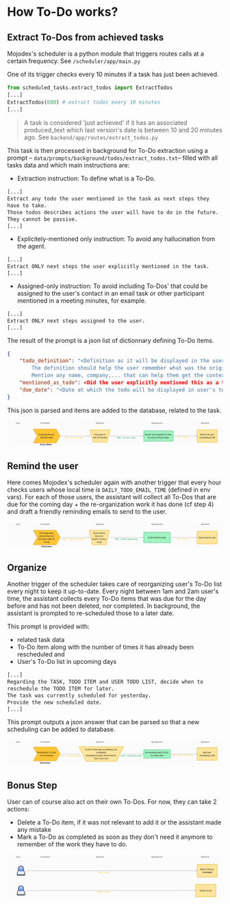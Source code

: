 # How To-Do works?

## Extract To-Dos from achieved tasks
Mojodex's scheduler is a python module that triggers routes calls at a certain frequency. See `/scheduler/app/main.py`

One of its trigger checks every 10 minutes if a task has just been achieved.
```python
from scheduled_tasks.extract_todos import ExtractTodos
[...]
ExtractTodos(600) # extract todos every 10 minutes
[...]
```

> A task is considered 'just achieved' if it has an associated produced_text which last version's date is between 10 and 20 minutes ago. See `backend/app/routes/extract_todos.py`


This task is then processed in background for To-Do extraction using a prompt – `data/prompts/background/todos/extract_todos.txt`– filled with all tasks data and which main instructions are:

- Extraction instruction: To define what is a To-Do.
```
[...]
Extract any todo the user mentioned in the task as next steps they have to take.
Those todos describes actions the user will have to do in the future. They cannot be passive.
[...]
```

- Explicitely-mentioned only instruction: To avoid any hallucination from the agent.
```
[...]
Extract ONLY next steps the user explicitly mentioned in the task.
[...]
```

- Assigned-only instruction: To avoid including To-Dos' that could be assigned to the user's contact in an email task or other participant mentioned in a meeting minutes, for example.
```
[...]
Extract ONLY next steps assigned to the user.
[...]
```

The result of the prompt is a json list of dictionnary defining To-Do items.
```json
{
    "todo_definition": "<Definition as it will be displayed in the user's todo list.
        The definition should help the user remember what was the original task.
        Mention any name, company,... that can help them get the context.>",
    "mentioned_as_todo": <Did the user explicitly mentioned this as a todo? yes/no>,
    "due_date": "<Date at which the todo will be displayed in user's todo list. Format yyyy-mm-dd>"
}
```

This json is parsed and items are added to the database, related to the task.

![extract_todos](../images/to-dos_flow/extract_todos.png)

## Remind the user
Here comes Mojodex's scheduler again with another trigger that every hour checks users whose local time is `DAILY_TODO_EMAIL_TIME` (defined in env vars).
For each of those users, the assistant will collect all To-Dos that are due for the coming day + the re-organization work it has done (cf step 4) and draft a friendly reminding emails to send to the user.

![remind_user](../images/to-dos_flow/remind_user.png)

## Organize
Another trigger of the scheduler takes care of reorganizing user's To-Do list every night to keep it up-to-date.
Every night between 1am and 2am user's time, the assistant collects every To-Do items that was due for the day before and has not been deleted, nor completed. In background, the assistant is prompted to re-scheduled those to a later date.

This prompt is provided with:
- related task data
- To-Do item along with the number of times it has already been rescheduled and
- User's To-Do list in upcoming days

```
[...]
Regarding the TASK, TODO ITEM and USER TODO LIST, decide when to reschedule the TODO ITEM for later.
The task was currently scheduled for yesterday.
Provide the new scheduled date.
[...]
```

This prompt outputs a json answer that can be parsed so that a new scheduling can be added to database.

![reschedule_todos](../images/to-dos_flow/reschedule_todos.png)

## Bonus Step
User can of course also act on their own To-Dos. For now, they can take 2 actions:
- Delete a To-Do item, if it was not relevant to add it or the assistant made any mistake
- Mark a To-Do as completed as soon as they don't need it anymore to remember of the work they have to do.

![user_actions](../images/to-dos_flow/user_actions.png)
